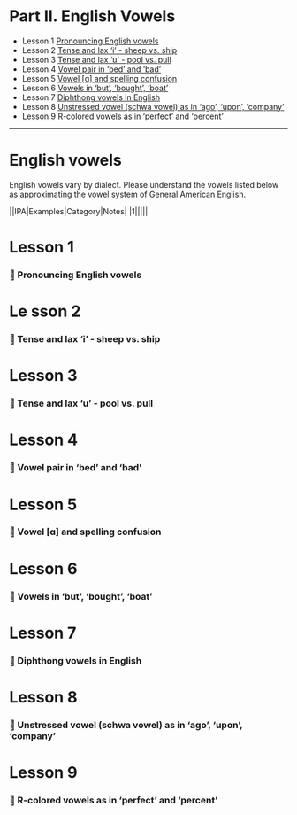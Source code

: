 # Part II. English Vowels

+ Lesson 1 [Pronouncing English vowels](#lesson-1)
+ Lesson 2 [Tense and lax ‘i’ - sheep vs. ship](#lesson-2)
+ Lesson 3 [Tense and lax ‘u’ - pool vs. pull](#lesson-3)
+ Lesson 4 [Vowel pair in ‘bed’ and ‘bad’](#lesson-4)
+ Lesson 5 [Vowel [ɑ] and spelling confusion](#lesson-5)
+ Lesson 6 [Vowels in ‘but’, ‘bought’, ‘boat’](#lesson-6)
+ Lesson 7 [Diphthong vowels in English](#lesson-7)
+ Lesson 8 [Unstressed vowel (schwa vowel) as in ‘ago’, ‘upon’, ‘company’](#lesson-8)
+ Lesson 9 [R-colored vowels as in ‘perfect’ and ‘percent’](#lesson-9)

---
# English vowels
English vowels vary by dialect. Please understand the vowels listed below as approximating the vowel system of General American English.

||IPA|Examples|Category|Notes|
|1|||||


# Lesson 1 
### 🌿 Pronouncing English vowels
# Le sson 2 
### 🌿 Tense and lax ‘i’ - sheep vs. ship
# Lesson 3 
### 🌿 Tense and lax ‘u’ - pool vs. pull
# Lesson 4 
### 🌿 Vowel pair in ‘bed’ and ‘bad’
# Lesson 5 
### 🌿 Vowel [ɑ] and spelling confusion
# Lesson 6 
### 🌿 Vowels in ‘but’, ‘bought’, ‘boat’
# Lesson 7 
### 🌿 Diphthong vowels in English
# Lesson 8 
### 🌿 Unstressed vowel (schwa vowel) as in ‘ago’, ‘upon’, ‘company’
# Lesson 9 
### 🌿 R-colored vowels as in ‘perfect’ and ‘percent’
